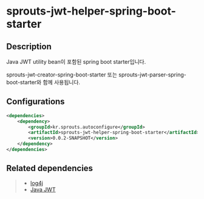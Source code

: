 # sprouts-jwt-helper-spring-boot-starter

## Description
Java JWT utility bean이 포함된 spring boot starter입니다.

sprouts-jwt-creator-spring-boot-starter 또는 sprouts-jwt-parser-spring-boot-starter와 함께 사용됩니다.

## Configurations
```xml
<dependencies>
    <dependency>
        <groupId>kr.sprouts.autoconfigure</groupId>
        <artifactId>sprouts-jwt-helper-spring-boot-starter</artifactId>
        <version>0.0.2-SNAPSHOT</version>
    </dependency>
</dependencies>
```

## Related dependencies
> * [log4j](https://logging.apache.org/log4j/2.x/)
> * [Java JWT](https://github.com/jwtk/jjwt)